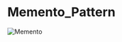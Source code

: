 # Memento_Pattern
![Memento](https://github.com/user-attachments/assets/51ced7ea-bb4a-4ec0-b793-040860eda703)

